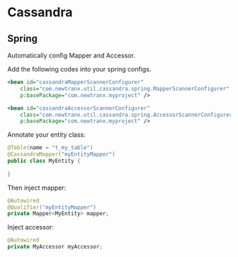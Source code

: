 # Cassandra
## Spring
Automatically config Mapper and Accessor.

Add the following codes into your spring configs.
```XML
<bean id="cassandraMapperScannerConfigurer"
    class="com.newtranx.util.cassandra.spring.MapperScannerConfigurer"
    p:basePackage="com.newtranx.myproject" />

<bean id="cassandraAccessorScannerConfigurer"
    class="com.newtranx.util.cassandra.spring.AccessorScannerConfigurer"
    p:basePackage="com.newtranx.myproject" />
```
Annotate your entity class:
```Java
@Table(name = "t_my_table")
@CassandraMapper("myEntityMapper")
public class MyEntity {
    
}
```
Then inject mapper:
```Java
@Autowired
@Qualifier("myEntityMapper")
private Mapper<MyEntity> mapper;
```
Inject accessor:
```Java
@Autowired
private MyAccessor myAccessor;
```